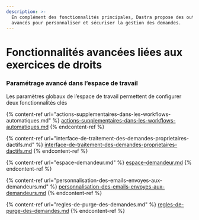 ```yaml
---
description: >-
  En complément des fonctionnalités principales, Dastra propose des outils
  avancés pour personnaliser et sécuriser la gestion des demandes.
---
```


# Fonctionnalités avancées liées aux exercices de droits

### Paramétrage avancé dans l’espace de travail

Les paramètres globaux de l’espace de travail permettent de configurer deux fonctionnalités clés

{% content-ref url="actions-supplementaires-dans-les-workflows-automatiques.md" %}
[actions-supplementaires-dans-les-workflows-automatiques.md](actions-supplementaires-dans-les-workflows-automatiques.md)
{% endcontent-ref %}

{% content-ref url="interface-de-traitement-des-demandes-proprietaires-dactifs.md" %}
[interface-de-traitement-des-demandes-proprietaires-dactifs.md](interface-de-traitement-des-demandes-proprietaires-dactifs.md)
{% endcontent-ref %}

{% content-ref url="espace-demandeur.md" %}
[espace-demandeur.md](espace-demandeur.md)
{% endcontent-ref %}

{% content-ref url="personnalisation-des-emails-envoyes-aux-demandeurs.md" %}
[personnalisation-des-emails-envoyes-aux-demandeurs.md](personnalisation-des-emails-envoyes-aux-demandeurs.md)
{% endcontent-ref %}

{% content-ref url="regles-de-purge-des-demandes.md" %}
[regles-de-purge-des-demandes.md](regles-de-purge-des-demandes.md)
{% endcontent-ref %}



